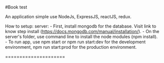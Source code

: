 #Book test

An application simple use NodeJs, ExpressJS, reactJS, redux.

How to setup: 
	server: 
		- First, install mongodb for the database. 
		  Visit link to know step install (https://docs.mongodb.com/manual/installation/). 
		- On the server's folder, use command line to install the node modules (npm install).
		- To run app, use npm start or npm run start:dev for the development environment, npm run start:prod for the production environment.


=====================
